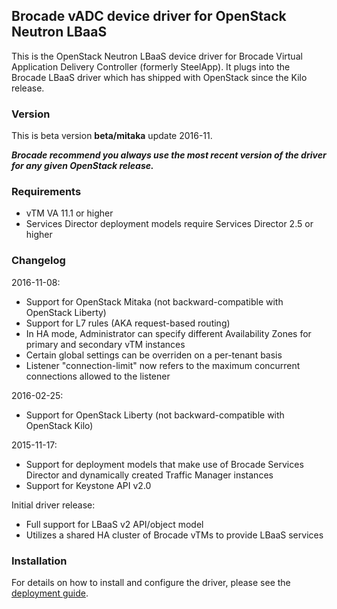 ## Brocade vADC device driver for OpenStack Neutron LBaaS ##
This is the OpenStack Neutron LBaaS device driver for Brocade Virtual Application Delivery Controller (formerly SteelApp).  It plugs into the Brocade LBaaS driver which has shipped with OpenStack since the Kilo release.

### Version ###
This is beta version **beta/mitaka** update 2016-11.

***Brocade recommend you always use the most recent version of the driver for any given OpenStack release.***

### Requirements ###
* vTM VA 11.1 or higher
* Services Director deployment models require Services Director 2.5 or higher

### Changelog ###

2016-11-08:
* Support for OpenStack Mitaka (not backward-compatible with OpenStack Liberty)
* Support for L7 rules (AKA request-based routing)
* In HA mode, Administrator can specify different Availability Zones for primary and secondary vTM instances
* Certain global settings can be overriden on a per-tenant basis
* Listener "connection-limit" now refers to the maximum concurrent connections allowed to the listener

2016-02-25:
* Support for OpenStack Liberty (not backward-compatible with OpenStack Kilo)

2015-11-17:
* Support for deployment models that make use of Brocade Services Director and dynamically created Traffic Manager instances
* Support for Keystone API v2.0

Initial driver release:
* Full support for LBaaS v2 API/object model
* Utilizes a shared HA cluster of Brocade vTMs to provide LBaaS services

### Installation ###
For details on how to install and configure the driver, please see the [deployment guide](Deployment-Guide.pdf).
